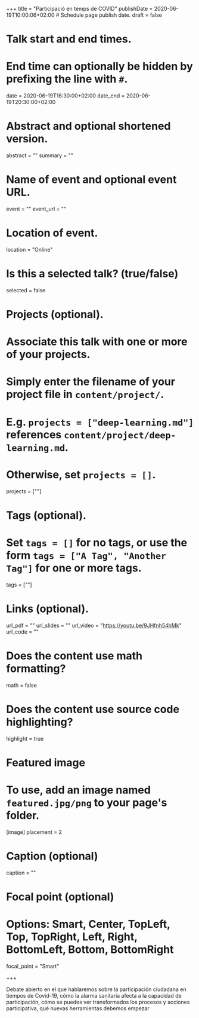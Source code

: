 +++
title = "Participació en temps de COVID"
publishDate = 2020-06-19T10:00:06+02:00  # Schedule page publish date.
draft = false

# Talk start and end times.
#   End time can optionally be hidden by prefixing the line with `#`.
date = 2020-06-19T16:30:00+02:00
date_end = 2020-06-19T20:30:00+02:00

# Abstract and optional shortened version.
abstract = ""
summary = ""

# Name of event and optional event URL.
event = ""
event_url = ""

# Location of event.
location = "Online"

# Is this a selected talk? (true/false)
selected = false

# Projects (optional).
#   Associate this talk with one or more of your projects.
#   Simply enter the filename of your project file in `content/project/`.
#   E.g. `projects = ["deep-learning.md"]` references `content/project/deep-learning.md`.
#   Otherwise, set `projects = []`.
projects = [""]

# Tags (optional).
#   Set `tags = []` for no tags, or use the form `tags = ["A Tag", "Another Tag"]` for one or more tags.
tags = [""]

# Links (optional).
url_pdf = ""
url_slides = ""
url_video = "https://youtu.be/9JHfnh54hMk"
url_code = ""

# Does the content use math formatting?
math = false

# Does the content use source code highlighting?
highlight = true

# Featured image
# To use, add an image named `featured.jpg/png` to your page's folder.
[image]
  placement = 2
  # Caption (optional)
  caption = ""

  # Focal point (optional)
  # Options: Smart, Center, TopLeft, Top, TopRight, Left, Right, BottomLeft, Bottom, BottomRight
  focal_point = "Smart"

+++

Debate abierto en el que hablaremos sobre la participación ciudadana en tiempos de Covid-19, cómo la alarma sanitaria afecta a la capacidad de participación, cómo se puedes ver transformados los procesos y acciones participativa, qué nuevas herramientas debemos empezar 